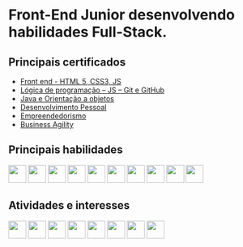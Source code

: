 # **Front-End Junior** desenvolvendo habilidades **Full-Stack**.

## **Principais certificados**
- [Front end - HTML 5, CSS3, JS](https://cursos.alura.com.br/degree/certificate/8690958b-0a1e-41ff-b8c9-1f67b35e6b64)
- [Lógica de programação – JS – Git e GitHub](https://cursos.alura.com.br/degree/certificate/d895918b-2319-4665-991b-419d738a1b7b)
- [Java e Orientação a objetos](https://cursos.alura.com.br/degree/certificate/eebff43e-d3bd-46cd-afa6-94b309a01f29)
- [Desenvolvimento Pessoal](https://cursos.alura.com.br/degree/certificate/fca96726-2643-420d-928e-4cd9ee142e55)
- [Empreendedorismo](https://cursos.alura.com.br/degree/certificate/ce43c818-c794-46c8-b1f7-b80cde30a395)
- [Business Agility](https://cursos.alura.com.br/degree/certificate/323e10a5-f9d9-4a09-9b89-5652d2f19bcb)

## **Principais habilidades**
<div>
<img height="35px" width="35px" src="https://cdn.jsdelivr.net/gh/devicons/devicon/icons/html5/html5-original.svg?raw=true">
<img height="35px" width="35px" src="https://cdn.jsdelivr.net/gh/devicons/devicon/icons/css3/css3-original.svg?raw=true">
<img height="35px" width="35px" src="https://cdn.jsdelivr.net/gh/devicons/devicon/icons/bootstrap/bootstrap-original.svg?raw=true">
<img height="35px" width="35px" src="https://cdn.jsdelivr.net/gh/devicons/devicon/icons/javascript/javascript-original.svg?raw=true">
<img height="35px" width="35px" src="https://cdn.jsdelivr.net/gh/devicons/devicon/icons/typescript/typescript-original.svg?raw=true">
<img height="35px" width="35px" src="https://cdn.jsdelivr.net/gh/devicons/devicon/icons/nodejs/nodejs-original.svg?raw=true">
<img height="35px" width="35px" src="https://cdn.jsdelivr.net/gh/devicons/devicon/icons/react/react-original.svg?raw=true">
<img height="35px" width="35px" src="https://cdn.jsdelivr.net/gh/devicons/devicon/icons/git/git-original.svg?raw=true">
<img height="35px" width="35px" src="https://cdn.jsdelivr.net/gh/devicons/devicon/icons/vscode/vscode-original.svg?raw=true">
<img height="35px" width="35px" src="https://cdn.jsdelivr.net/gh/devicons/devicon/icons/wordpress/wordpress-original.svg?raw=true">
</div>

## **Atividades e interesses**
<div>
<img height="35px" width="35px" src="https://cdn.jsdelivr.net/gh/devicons/devicon/icons/angularjs/angularjs-original.svg?raw=true">
<img height="35px" width="35px" src="https://cdn.jsdelivr.net/gh/devicons/devicon/icons/adonisjs/adonisjs-original.svg?raw=true">
<img height="35px" width="35px" src="https://cdn.jsdelivr.net/gh/devicons/devicon/icons/mysql/mysql-original.svg?raw=true">
<img height="35px" width="35px" src="https://cdn.jsdelivr.net/gh/devicons/devicon/icons/java/java-original.svg?raw=true">
<img height="35px" width="35px" src="https://cdn.jsdelivr.net/gh/devicons/devicon/icons/jquery/jquery-original.svg?raw=true">
<img height="35px" width="35px" src="https://cdn.jsdelivr.net/gh/devicons/devicon/icons/python/python-original.svg?raw=true">
<img height="35px" width="35px" src="https://cdn.jsdelivr.net/gh/devicons/devicon/icons/csharp/csharp-original.svg?raw=true">
<img height="35px" width="35px" src="https://cdn.jsdelivr.net/gh/devicons/devicon/icons/php/php-plain.svg?raw=true">
</div>
